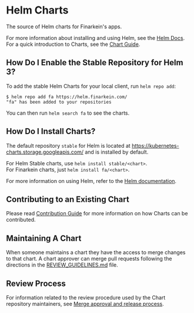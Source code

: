 # Helm Charts

The source of Helm charts for Finarkein's apps.

For more information about installing and using Helm, see the [Helm Docs](https://helm.sh/docs/). For a quick introduction to Charts, see the [Chart Guide](https://helm.sh/docs/topics/charts/).

## How Do I Enable the Stable Repository for Helm 3?

To add the stable Helm Charts for your local client, run `helm repo add`:

```
$ helm repo add fa https://helm.finarkein.com/
"fa" has been added to your repositories
```

You can then run `helm search fa` to see the charts.

## How Do I Install Charts?

The default repository `stable` for Helm is located at https://kubernetes-charts.storage.googleapis.com/ and is installed by default.

For Helm Stable charts, use `helm install stable/<chart>`.  
For Finarkein charts, just `helm install fa/<chart>`.

For more information on using Helm, refer to the [Helm documentation](https://github.com/kubernetes/helm#docs).

## Contributing to an Existing Chart

Please read [Contribution Guide](CONTRIBUTING.md) for more information on how Charts can be contributed.

## Maintaining A Chart

When someone maintains a chart they have the access to merge changes to that chart. A chart approver can merge pull requests following the directions in the [REVIEW_GUIDELINES.md](REVIEW_GUIDELINES.md) file.

## Review Process

For information related to the review procedure used by the Chart repository maintainers, see [Merge approval and release process](CONTRIBUTING.md#merge-approval-and-release-process).
